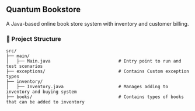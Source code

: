 ## Quantum Bookstore
A Java-based online book store system with inventory and customer billing.
### 📂 Project Structure
```
src/
├── main/                                  
│   ├── Main.java                          # Entry point to run and test scenarios
├── exceptions/                            # Contains Custom exception types
├── inventory/
│   ├── Inventory.java                     # Manages adding to inventory and buying system
├── books/                                 # Contains types of books that can be added to inventory  
```

